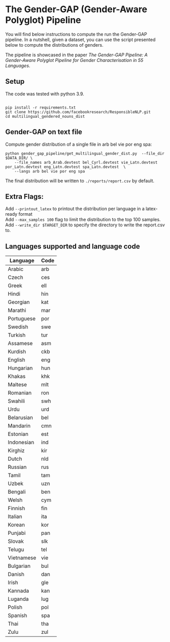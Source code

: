 # The Gender-GAP (Gender-Aware Polyglot) Pipeline

You will find below instructions to compute the run the Gender-GAP pipeline. 
In a nutshell, given a dataset, you can use the script presented below to compute the distributions of genders. 

The pipeline is showcased in the paper *The Gender-GAP Pipeline: A Gender-Aware Polyglot Pipeline for Gender Characterisation in 55 Languages*. 

## Setup 

The code was tested with python 3.9. 

```

pip install -r requirements.txt
git clone https://github.com/facebookresearch/ResponsibleNLP.git
cd multilingual_gendered_nouns_dist
```

## Gender-GAP on text file


Compute gender distribution of a single file in arb bel vie por eng spa:     

```
python gender_gap_pipeline/get_multilingual_gender_dist.py  --file_dir $DATA_DIR/ \
    --file_names arb_Arab.devtest bel_Cyrl.devtest vie_Latn.devtest por_Latn.devtest eng_Latn.devtest spa_Latn.devtest  \
    --langs arb bel vie por eng spa
```

The final distribution will be written to ```./reports/report.csv``` by default.

## Extra Flags:

Add ```--printout_latex``` to printout the distribution per language in a latex-ready format    
Add ```--max_samples 100``` flag to limit the distribution to the top 100 samples.  
Add ```--write_dir $TARGET_DIR``` to specify the directory to write the report.csv to.  

 
## Languages supported and language code

| Language    | Code |
|-------------|------|
| Arabic      | arb  |
| Czech       | ces  |
| Greek       | ell  |
| Hindi       | hin  |
| Georgian    | kat  |
| Marathi     | mar  |
| Portuguese  | por  |
| Swedish     | swe  |
| Turkish     | tur  |
| Assamese    | asm  |
| Kurdish     | ckb  |
| English     | eng  |
| Hungarian   | hun  |
| Khakas      | khk  |
| Maltese     | mlt  |
| Romanian    | ron  |
| Swahili     | swh  |
| Urdu        | urd  |
| Belarusian  | bel  |
| Mandarin    | cmn  |
| Estonian    | est  |
| Indonesian  | ind  |
| Kirghiz     | kir  |
| Dutch       | nld  |
| Russian     | rus  |
| Tamil       | tam  |
| Uzbek       | uzn  |
| Bengali     | ben  |
| Welsh       | cym  |
| Finnish     | fin  |
| Italian     | ita  |
| Korean      | kor  |
| Punjabi     | pan  |
| Slovak      | slk  |
| Telugu      | tel  |
| Vietnamese  | vie  |
| Bulgarian   | bul  |
| Danish      | dan  |
| Irish       | gle  |
| Kannada     | kan  |
| Luganda     | lug  |
| Polish      | pol  |
| Spanish     | spa  |
| Thai        | tha  |
| Zulu        | zul  |

